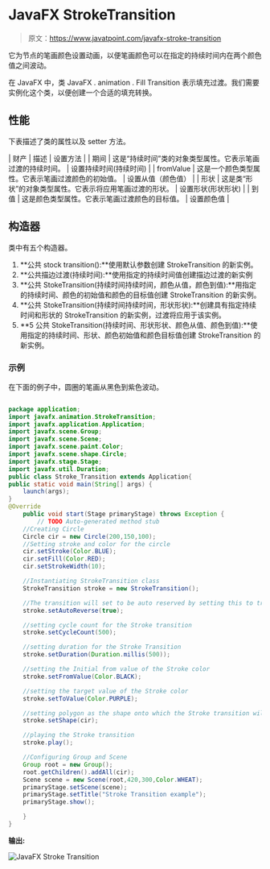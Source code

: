# JavaFX StrokeTransition

> 原文：<https://www.javatpoint.com/javafx-stroke-transition>

它为节点的笔画颜色设置动画，以便笔画颜色可以在指定的持续时间内在两个颜色值之间波动。

在 JavaFX 中，类 JavaFX . animation . Fill Transition 表示填充过渡。我们需要实例化这个类，以便创建一个合适的填充转换。

## 性能

下表描述了类的属性以及 setter 方法。

| 财产 | 描述 | 设置方法 |
| 期间 | 这是“持续时间”类的对象类型属性。它表示笔画过渡的持续时间。 | 设置持续时间(持续时间) |
| fromValue | 这是一个颜色类型属性。它表示笔画过渡颜色的初始值。 | 设置从值（颜色值） |
| 形状 | 这是类“形状”的对象类型属性。它表示将应用笔画过渡的形状。 | 设置形状(形状形状) |
| 到值 | 这是颜色类型属性。它表示笔画过渡颜色的目标值。 | 设置颜色值 |

## 构造器

类中有五个构造器。

1.  **公共 stock transition():**使用默认参数创建 StrokeTransition 的新实例。
2.  **公共描边过渡(持续时间):**使用指定的持续时间值创建描边过渡的新实例
3.  **公共 StokeTransition(持续时间持续时间，颜色从值，颜色到值):**用指定的持续时间、颜色的初始值和颜色的目标值创建 StrokeTransition 的新实例。
4.  **公共 StokeTransition(持续时间持续时间，形状形状):**创建具有指定持续时间和形状的 StrokeTransition 的新实例，过渡将应用于该实例。
5.  **5 公共 StokeTransition(持续时间、形状形状、颜色从值、颜色到值):**使用指定的持续时间、形状、颜色初始值和颜色目标值创建 StrokeTransition 的新实例。

### 示例

在下面的例子中，圆圈的笔画从黑色到紫色波动。

```java

package application;
import javafx.animation.StrokeTransition;
import javafx.application.Application;
import javafx.scene.Group;
import javafx.scene.Scene;
import javafx.scene.paint.Color;
import javafx.scene.shape.Circle;
import javafx.stage.Stage;
import javafx.util.Duration;
public class Stroke_Transition extends Application{
public static void main(String[] args) {
	launch(args);
}
@Override
	public void start(Stage primaryStage) throws Exception {
		// TODO Auto-generated method stub
	//Creating Circle 
	Circle cir = new Circle(200,150,100);	
	//Setting stroke and color for the circle
	cir.setStroke(Color.BLUE);
	cir.setFill(Color.RED);
	cir.setStrokeWidth(10);

	//Instantiating StrokeTransition class 
	StrokeTransition stroke = new StrokeTransition();

	//The transition will set to be auto reserved by setting this to true
	stroke.setAutoReverse(true);

	//setting cycle count for the Stroke transition 
	stroke.setCycleCount(500);

	//setting duration for the Stroke Transition 
	stroke.setDuration(Duration.millis(500));

	//setting the Initial from value of the Stroke color
	stroke.setFromValue(Color.BLACK);

	//setting the target value of the Stroke color 
	stroke.setToValue(Color.PURPLE);

	//setting polygon as the shape onto which the Stroke transition will be applied 
	stroke.setShape(cir);

	//playing the Stroke transition 
	stroke.play();

	//Configuring Group and Scene 
	Group root = new Group();
	root.getChildren().addAll(cir);
	Scene scene = new Scene(root,420,300,Color.WHEAT);
	primaryStage.setScene(scene);
	primaryStage.setTitle("Stroke Transition example");
	primaryStage.show();

	}
}

```

**输出:**

![JavaFX Stroke Transition](../img/7d264390cdb7ec7af0acf952ca1c7337.png)